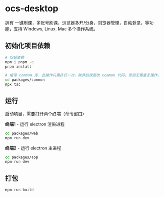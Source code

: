# ocs-desktop

拥有 一键刷课，多账号刷课，浏览器多开/分身，浏览器管理，自动登录，等功能，支持 Windows, Linux, Mac 多个操作系统。

## 初始化项目依赖
 
```bash
# 安装依赖
npm i pnpm -g
pnpm install

# 编译 common 库，此操作只需执行一次，除非后续更改 common 代码，否则无需重复操作。
cd packages/common
npx tsc 
```

## 运行
 
启动项目，需要打开两个终端（命令窗口）

**终端1** - 运行 electron 渲染进程
```bash 
cd packages/web
npm run dev
```

**终端2** - 运行 electron 主进程 
```bash 
cd packages/app
npm run dev
```

## 打包

```bash
npm run build
```
